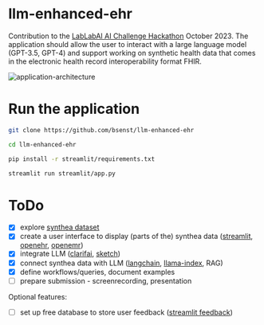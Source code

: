 # llm-enhanced-ehr

Contribution to the [LabLabAI AI Challenge Hackathon](https://lablab.ai/event/ai-challenge-with-gpt-3-5-codex-dall-e-and-whisper-api) October 2023. The application should allow the user to interact with a large language model (GPT-3.5, GPT-4) and support working on synthetic health data that comes in the electronic health record interoperability format FHIR.

![application-architecture](https://github.com/bsenst/llm-enhanced-ehr/assets/8211411/5a946f4b-8ac1-469a-a145-0aa9e7576e28)

# Run the application

```bash
git clone https://github.com/bsenst/llm-enhanced-ehr
```

```bash
cd llm-enhanced-ehr
```

```bash
pip install -r streamlit/requirements.txt
```

```bash
streamlit run streamlit/app.py
```

# ToDo

- [X] explore [synthea dataset](https://github.com/synthetichealth/synthea)
- [X] create a user interface to display (parts of the) synthea data ([streamlit](https://streamlit.io), [openehr](https://openehr.org), [openemr](https://www.open-emr.org))
- [X] integrate LLM ([clarifai](https://www.clarifai.com), [sketch](https://pypi.org/project/sketch/))
- [X] connect synthea data with LLM ([langchain](https://www.langchain.com/), [llama-index](https://www.llamaindex.ai/), RAG)
- [X] define workflows/queries, document examples
- [ ] prepare submission - screenrecording, presentation

Optional features:
- [ ] set up free database to store user feedback ([streamlit feedback](https://github.com/trubrics/streamlit-feedback))
